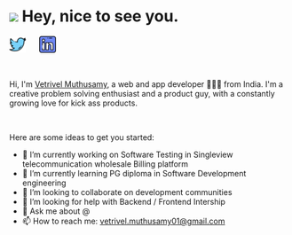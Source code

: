 <h1><img src="https://emojis.slackmojis.com/emojis/images/1531849430/4246/blob-sunglasses.gif?1531849430" width="30"/> Hey, nice to see you.</h1>

<p align="left">
<a href="https://twitter.com/itsme_vetri" target="_blank"><img height="30" src="https://github.com/vetrivel-muthusamy/vetrivel-muthusamy/blob/firstChange/Resources/png/twitter.png?raw=true"></a>&nbsp;&nbsp;&nbsp;&nbsp;&nbsp;
<a href="https://www.linkedin.com/in/vetrivel-muthusamy/" target="_blank"><img height="30" src="https://github.com/vetrivel-muthusamy/vetrivel-muthusamy/blob/firstChange/Resources/png/linkedin.png?raw=true"></a>&nbsp;&nbsp;&nbsp;&nbsp;&nbsp;
<!--
<a href="https://www.instagram.com/abhishek_maira10/" target="_blank"><img height="30" src="https://image.flaticon.com/icons/svg/725/725278.svg"></a>&nbsp;&nbsp;&nbsp;&nbsp;&nbsp;
<a href="https://open.spotify.com/user/8q058td4ynjeztfx5io86m5pt" target="_blank"><img height="30" src="https://raw.githubusercontent.com/AbhishekMaira10/AbhishekMaira10/master/Resources/png/spotify.png?raw=true"></a>&nbsp;&nbsp;&nbsp;&nbsp;&nbsp;
<a href="https://marketplace.visualstudio.com/publishers/AbhishekMaira" target="_blank"><img height="30" src="https://raw.githubusercontent.com/AbhishekMaira10/AbhishekMaira10/master/Resources/png/visual-studio.png?raw=true"></a>&nbsp;&nbsp;&nbsp;&nbsp;&nbsp;
-->
</p>

<br>

Hi, I'm [Vetrivel Muthusamy](), a web and app developer 👨🏻‍💻 from India. I'm a creative problem solving enthusiast and a product guy, with a constantly growing love for kick ass products.

<br>

Here are some ideas to get you started:

- 🔭 I’m currently working on Software Testing in Singleview telecommunication wholesale Billing platform
- 🌱 I’m currently learning PG diploma in Software Development engineering
- 👯 I’m looking to collaborate on development communities
- 🤔 I’m looking for help with Backend / Frontend Intership
- 💬 Ask me about @
- 📫 How to reach me: vetrivel.muthusamy01@gmail.com
<!--
- 😄 Pronouns:
- ⚡ Fun fact: ...
  -->
